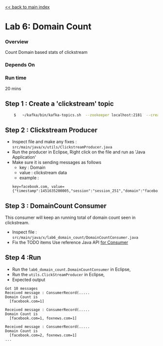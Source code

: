 <link rel='stylesheet' href='../assets/css/main.css'/>

[<< back to main index](../README.md)

Lab 6: Domain Count
===========================

### Overview
Count Domain based stats of clickstream

### Depends On

### Run time
20 mins

## Step 1 : Create a 'clickstream' topic
```bash
    $   ~/kafka/bin/kafka-topics.sh  --zookeeper localhost:2181  --create --topic clickstream --replication-factor 1  --partitions 2
```

## Step 2 : Clickstream Producer
* Inspect file and make any fixes : `src/main/java/x/utils/ClickstreamProducer.java`  
* Run the producer in Eclipse, Right click on the file and run as 'Java Application'
* Make sure it is sending messages as follows
  - key : Domain
  - value : clickstream data
  - example  :
  ```
  key=facebook.com, value={"timestamp":1451635200005,"session":"session_251","domain":"facebook.com","cost":91,"user":"user_16","campaign":"campaign_5","ip":"ip_67","action":"clicked"}
  ```

## Step 3 :  DomainCount Consumer
This consumer will keep an running total of domain count seen in clickstream.

* Inspect file : `src/main/java/x/lab6_domain_count/DomainCountConsumer.java`  
* Fix the TODO items
Use reference Java API [for Consumer](https://kafka.apache.org/0100/javadoc/index.html?org/apache/kafka/clients/consumer/KafkaConsumer.html)



## Step 4 :Run
* Run the `lab6_domain_count.DomainCountConsumer` in Eclipse,
* Run the `utils.ClickStreamProducer` in Eclipse,
* Expected output

```
Got 10 messages
Received message : ConsumerRecord(.....
Domain Count is
  [facebook.com=1]

Received message : ConsumerRecord(.....
Domain Count is
  [facebook.com=1, foxnews.com=1]

Received message : ConsumerRecord(.....
Domain Count is
  [facebook.com=2, foxnews.com=1]
...
```
